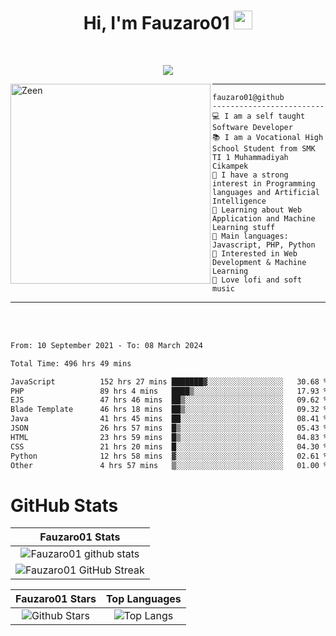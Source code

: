 <h1 align="center">
Hi, I'm Fauzaro01
  <img src="https://media.giphy.com/media/hvRJCLFzcasrR4ia7z/giphy.gif" width="30"></h1>
<br/>

<p align="center">
  <a href="https://github.com/DenverCoder1/readme-typing-svg">
    <img src="https://readme-typing-svg.herokuapp.com?lines=Chill%20and%20Coding;Full+Stack+Web+Developer;Student;Software%20Develover;Always%20learning%20new%20things&center=true&width=380&height=45"></a>
</p>

<img align="left" src="https://media.tenor.com/LNrMsLTFICEAAAAi/elysia.gif" alt="Zeen" width="320" height="320" />
<hr>

```
fauzaro01@github
-------------------------
💻 I am a self taught Software Developer
📚 I am a Vocational High School Student from SMK TI 1 Muhammadiyah Cikampek
📝 I have a strong interest in Programming languages and Artificial Intelligence
🌱 Learning about Web Application and Machine Learning stuff
🌟 Main languages: Javascript, PHP, Python
🚩 Interested in Web Development & Machine Learning
🎵 Love lofi and soft music 
```

<hr>
<br>
<br>
<div align="left">
<!--START_SECTION:waka-->

```txt
From: 10 September 2021 - To: 08 March 2024

Total Time: 496 hrs 49 mins

JavaScript          152 hrs 27 mins ███████▓░░░░░░░░░░░░░░░░░   30.68 %
PHP                 89 hrs 4 mins   ████▒░░░░░░░░░░░░░░░░░░░░   17.93 %
EJS                 47 hrs 46 mins  ██▒░░░░░░░░░░░░░░░░░░░░░░   09.62 %
Blade Template      46 hrs 18 mins  ██▒░░░░░░░░░░░░░░░░░░░░░░   09.32 %
Java                41 hrs 45 mins  ██░░░░░░░░░░░░░░░░░░░░░░░   08.41 %
JSON                26 hrs 57 mins  █▒░░░░░░░░░░░░░░░░░░░░░░░   05.43 %
HTML                23 hrs 59 mins  █▒░░░░░░░░░░░░░░░░░░░░░░░   04.83 %
CSS                 21 hrs 20 mins  █░░░░░░░░░░░░░░░░░░░░░░░░   04.30 %
Python              12 hrs 58 mins  ▓░░░░░░░░░░░░░░░░░░░░░░░░   02.61 %
Other               4 hrs 57 mins   ▒░░░░░░░░░░░░░░░░░░░░░░░░   01.00 %
```

<!--END_SECTION:waka-->
</div>

# GitHub Stats

|                                                            Fauzaro01 Stats                                                            |
| :--------------------------------------------------------------------------------------------------------------------------------------------: |
|        ![Fauzaro01 github stats](https://github-readme-stats.vercel.app/api?username=Fauzaro01&show_icons=true&theme=algolia)        |
|              ![Fauzaro01 GitHub Streak](https://github-readme-streak-stats.herokuapp.com/?user=Fauzaro01&theme=algolia)              |

|                                                                                              Fauzaro01 Stars                                                                                              |                                                           Top Languages                                                           |
| :----------------------------------------------------------------------------------------------------------------------------------------------------------------------------------------------------------------: | :-------------------------------------------------------------------------------------------------------------------------------: |
| ![Github Stars](https://github-readme-stats.vercel.app/api?username=Fauzaro01&show_icons=true&locale=en&count_private=true&hide_rank=true&custom_title=My%20GitHub%20Stats&disable_animations=true&theme=algolia) | ![Top Langs](https://github-readme-stats.vercel.app/api/top-langs/?username=Fauzaro01&langs_count=8&theme=algolia&layout=compact) |

